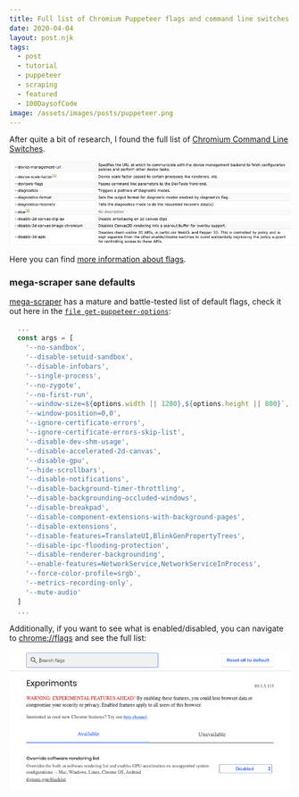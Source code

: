 ```yaml
---
title: Full list of Chromium Puppeteer flags and command line switches
date: 2020-04-04
layout: post.njk
tags:
  - post
  - tutorial
  - puppeteer
  - scraping
  - featured
  - 100DaysofCode
image: /assets/images/posts/puppeteer.png
---
```


After quite a bit of research, I found the full list of [Chromium Command Line Switches](https://peter.sh/experiments/chromium-command-line-switches/).

![chromium-flags.png](/assets/images/posts/chromium-flags.png)

Here you can find [more information about flags](https://www.chromium.org/developers/how-tos/run-chromium-with-flags).

### mega-scraper sane defaults

[mega-scraper](https://github.com/christian-fei/mega-scraper/) has a mature and battle-tested list of default flags, check it out here in the [`file get-puppeteer-options`](https://github.com/christian-fei/mega-scraper/blob/master/lib/browser/get-puppeteer-options.js):

```js
  ...
  const args = [
    '--no-sandbox',
    '--disable-setuid-sandbox',
    '--disable-infobars',
    '--single-process',
    '--no-zygote',
    '--no-first-run',
    `--window-size=${options.width || 1280},${options.height || 800}`,
    '--window-position=0,0',
    '--ignore-certificate-errors',
    '--ignore-certificate-errors-skip-list',
    '--disable-dev-shm-usage',
    '--disable-accelerated-2d-canvas',
    '--disable-gpu',
    '--hide-scrollbars',
    '--disable-notifications',
    '--disable-background-timer-throttling',
    '--disable-backgrounding-occluded-windows',
    '--disable-breakpad',
    '--disable-component-extensions-with-background-pages',
    '--disable-extensions',
    '--disable-features=TranslateUI,BlinkGenPropertyTrees',
    '--disable-ipc-flooding-protection',
    '--disable-renderer-backgrounding',
    '--enable-features=NetworkService,NetworkServiceInProcess',
    '--force-color-profile=srgb',
    '--metrics-recording-only',
    '--mute-audio'
  ]
  ...
```

Additionally, if you want to see what is enabled/disabled, you can navigate to [chrome://flags](chrome://flags) and see the full list:

![chrome-flags.png](/assets/images/posts/chrome-flags.png)
